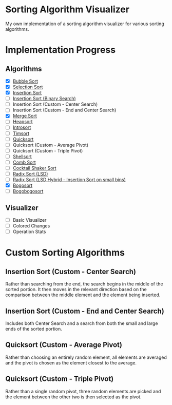 # Sorting Algorithm Visualizer

My own implementation of a sorting algorithm visualizer for various sorting algorithms.

# Implementation Progress

## Algorithms

- [x] [Bubble Sort](https://en.wikipedia.org/wiki/Bubble_sort)
- [x] [Selection Sort](https://en.wikipedia.org/wiki/Selection_sort)
- [x] [Insertion Sort](https://en.wikipedia.org/wiki/Insertion_sort)
- [ ] [Insertion Sort (Binary Search)](https://en.wikipedia.org/wiki/Insertion_sort#Variants)
- [ ] Insertion Sort (Custom - Center Search)
- [ ] Insertion Sort (Custom - End and Center Search)
- [x] [Merge Sort](https://en.wikipedia.org/wiki/Merge_sort)
- [ ] [Heapsort](https://en.wikipedia.org/wiki/Heapsort)
- [ ] [Introsort](https://en.wikipedia.org/wiki/Introsort)
- [ ] [Timsort](https://en.wikipedia.org/wiki/Timsort)
- [ ] [Quicksort](https://en.wikipedia.org/wiki/Quicksort)
- [ ] Quicksort (Custom - Average Pivot)
- [ ] Quicksort (Custom - Triple Pivot)
- [ ] [Shellsort](https://en.wikipedia.org/wiki/Shellsort)
- [ ] [Comb Sort](https://en.wikipedia.org/wiki/Comb_sort)
- [ ] [Cocktail Shaker Sort](https://en.wikipedia.org/wiki/Cocktail_shaker_sort)
- [ ] [Radix Sort (LSD)](https://en.wikipedia.org/wiki/Radix_sort#Least_significant_digit)
- [ ] [Radix Sort (LSD Hybrid - Insertion Sort on small bins)](https://en.wikipedia.org/wiki/Sorting_algorithm#Radix_sort)
- [x] [Bogosort](https://en.wikipedia.org/wiki/Bogosort)
- [ ] [Bogobogosort](https://www.dangermouse.net/esoteric/bogobogosort.html)

## Visualizer

- [ ] Basic Visualizer
- [ ] Colored Changes
- [ ] Operation Stats

# Custom Sorting Algorithms

## Insertion Sort (Custom - Center Search)

Rather than searching from the end, the search begins in the middle of the sorted portion.  It then moves in the relevant direction based on the comparison between the middle element and the element being inserted.

## Insertion Sort (Custom - End and Center Search)

Includes both Center Search and a search from both the small and large ends of the sorted portion.

## Quicksort (Custom - Average Pivot)

Rather than choosing an entirely random element, all elements are averaged and the pivot is chosen as the element closest to the average.

## Quicksort (Custom - Triple Pivot)

Rather than a single random pivot, three random elements are picked and the element between the other two is then selected as the pivot.